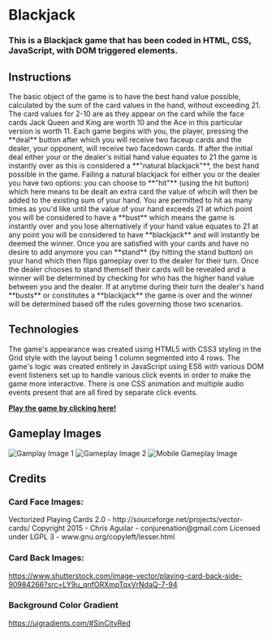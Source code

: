 # Blackjack

### This is a Blackjack game that has been coded in HTML, CSS, JavaScript, with DOM triggered elements.

## Instructions

<p>The basic object of the game is to have the best hand value possible, calculated by the sum of the card values in the hand, without exceeding 21.  The card values for 2-10 are as they appear on the card while the face cards Jack Queen and King are worth 10 and the Ace in this particular version is worth 11.  Each game begins with you, the player, pressing the **deal** button after which you will receive two faceup cards and the dealer, your opponent, will receive two facedown cards.  If after the initial deal either your or the dealer's initial hand value equates to 21 the game is instantly over as this is considered a **"natural blackjack"**, the best hand possible in the game.  Failing a natural blackjack for either you or the dealer you have two options: you can choose to **"hit"** (using the hit button) which here means to be dealt an extra card the value of whcih will then be added to the existing sum of your hand.  You are permitted to hit as many times as you'd like until the value of your hand exceeds 21 at which point you will be considered to have a **bust** which means the game is instantly over and you lose alternatively if your hand value equates to 21 at any point you will be considered to have **blackjack** and will instantly be deemed the winner.  Once you are satisfied with your cards and have no desire to add anymore you can **stand** (by hitting the stand button) on your hand which then flips gameplay over to the dealer for their turn.  Once the dealer chooses to stand themself their cards will be revealed and a winner will be determined by checking for who has the higher hand value between you and the dealer.  If at anytime during their turn the dealer's hand **busts** or constitutes a **blackjack** the game is over and the winner will be determined based off the rules governing those two scenarios.</p>

## Technologies
<p>The game's appearance was created using HTML5 with CSS3 styling in the Grid style with the layout being 1 column segmented into 4 rows.  The game's logic was created entirely in JavaScript using ES6 with various DOM event listeners set up to handle various click events in order to make the game more interactive.  There is one CSS animation and multiple audio events present that are all fired by separate click events.</p>

**[Play the game by clicking here!](https://seanmercer23.github.io/blackjack/)**

## Gameplay Images
![Gamplay Image 1](https://i.imgur.com/MqZVjPH.png)
![Gameplay Image 2](https://i.imgur.com/rR27Ag4.png)
![Mobile Gameplay Image](http://i.imgur.com/ciO2W9c.jpg)

## Credits
### Card Face Images:
<p>Vectorized Playing Cards 2.0 - http://sourceforge.net/projects/vector-cards/
Copyright 2015 - Chris Aguilar - conjurenation@gmail.com
Licensed under LGPL 3 - www.gnu.org/copyleft/lesser.html<p>
  
### Card Back Images:
https://www.shutterstock.com/image-vector/playing-card-back-side-90984266?src=LY9u_qnfORXmpTqxVrNdaQ-7-94

### Background Color Gradient
https://uigradients.com/#SinCityRed
